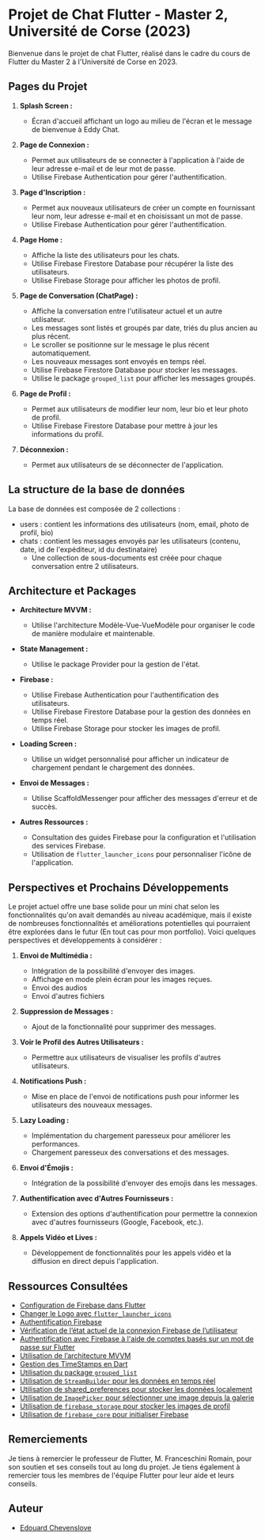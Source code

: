 # Projet de Chat Flutter - Master 2, Université de Corse (2023)

Bienvenue dans le projet de chat Flutter, réalisé dans le cadre du cours de Flutter du Master 2 à l'Université de Corse en 2023.

## Pages du Projet

1. **Splash Screen :**
    - Écran d'accueil affichant un logo au milieu de l'écran et le message de bienvenue à Eddy Chat.

2. **Page de Connexion :**
    - Permet aux utilisateurs de se connecter à l'application à l'aide de leur adresse e-mail et de leur mot de passe.
    - Utilise Firebase Authentication pour gérer l'authentification.

3. **Page d'Inscription :**
    - Permet aux nouveaux utilisateurs de créer un compte en fournissant leur nom, leur adresse e-mail et en choisissant un mot de passe.
    - Utilise Firebase Authentication pour gérer l'authentification.

4. **Page Home :**
    - Affiche la liste des utilisateurs pour les chats.
    - Utilise Firebase Firestore Database pour récupérer la liste des utilisateurs.
    - Utilise Firebase Storage pour afficher les photos de profil.

5. **Page de Conversation (ChatPage) :**
    - Affiche la conversation entre l'utilisateur actuel et un autre utilisateur.
    - Les messages sont listés et groupés par date, triés du plus ancien au plus récent.
    - Le scroller se positionne sur le message le plus récent automatiquement.
    - Les nouveaux messages sont envoyés en temps réel.
    - Utilise Firebase Firestore Database pour stocker les messages.
    - Utilise le package `grouped_list` pour afficher les messages groupés.

6. **Page de Profil :**
    - Permet aux utilisateurs de modifier leur nom, leur bio et leur photo de profil.
    - Utilise Firebase Firestore Database pour mettre à jour les informations du profil.

7. **Déconnexion :**
    - Permet aux utilisateurs de se déconnecter de l'application.

## La structure de la base de données


La base de données est composée de 2 collections :
- users : contient les informations des utilisateurs (nom, email, photo de profil, bio)
- chats : contient les messages envoyés par les utilisateurs (contenu, date, id de l'expéditeur, id du destinataire)
    - Une collection de sous-documents est créée pour chaque conversation entre 2 utilisateurs.


## Architecture et Packages

- **Architecture MVVM :**
    - Utilise l'architecture Modèle-Vue-VueModèle pour organiser le code de manière modulaire et maintenable.

- **State Management :**
    - Utilise le package Provider pour la gestion de l'état.

- **Firebase :**
    - Utilise Firebase Authentication pour l'authentification des utilisateurs.
    - Utilise Firebase Firestore Database pour la gestion des données en temps réel.
    - Utilise Firebase Storage pour stocker les images de profil.
- **Loading Screen :**
    - Utilise un widget personnalisé pour afficher un indicateur de chargement pendant le chargement des données.

- **Envoi de Messages :**
    - Utilise ScaffoldMessenger pour afficher des messages d'erreur et de succès.


- **Autres Ressources :**
    - Consultation des guides Firebase pour la configuration et l'utilisation des services Firebase.
    - Utilisation de `flutter_launcher_icons` pour personnaliser l'icône de l'application.

## Perspectives et Prochains Développements

Le projet actuel offre une base solide pour un mini chat selon les fonctionnalités qu'on avait demandés au niveau académique, mais il existe de nombreuses fonctionnalités et améliorations potentielles qui pourraient être explorées dans le futur (En tout cas pour mon portfolio). Voici quelques perspectives et développements à considérer :

1. **Envoi de Multimédia :**
    - Intégration de la possibilité d'envoyer des images.
    - Affichage en mode plein écran pour les images reçues.
    - Envoi des audios
    - Envoi d'autres fichiers

2. **Suppression de Messages :**
    - Ajout de la fonctionnalité pour supprimer des messages.

3. **Voir le Profil des Autres Utilisateurs :**
    - Permettre aux utilisateurs de visualiser les profils d'autres utilisateurs.

4. **Notifications Push :**
    - Mise en place de l'envoi de notifications push pour informer les utilisateurs des nouveaux messages.

5. **Lazy Loading :**
    - Implémentation du chargement paresseux pour améliorer les performances.
    - Chargement paresseux des conversations et des messages.

6. **Envoi d'Émojis :**
    - Intégration de la possibilité d'envoyer des emojis dans les messages.

7. **Authentification avec d'Autres Fournisseurs :**
    - Extension des options d'authentification pour permettre la connexion avec d'autres fournisseurs (Google, Facebook, etc.).

8. **Appels Vidéo et Lives :**
    - Développement de fonctionnalités pour les appels vidéo et la diffusion en direct depuis l'application.


## Ressources Consultées

- [Configuration de Firebase dans Flutter](https://firebase.google.com/docs/flutter/setup?platform=android&hl=fr)
- [Changer le Logo avec `flutter_launcher_icons`](https://pub.dev/packages/flutter_launcher_icons)
- [Authentification Firebase](https://firebase.google.com/docs/auth/flutter/start?hl=fr)
- [Vérification de l’état actuel de la connexion Firebase de l’utilisateur](https://firebase.google.com/docs/auth/flutter/start?hl=fr)
- [Authentification avec Firebase à l'aide de comptes basés sur un mot de passe sur Flutter](https://firebase.google.com/docs/auth/flutter/password-auth?hl=fr)
- [Utilisation de l’architecture MVVM](https://medium.com/blocship/mvvm-in-flutter-a-beginners-guide-c5ce67462b85)
- [Gestion des TimeStamps en Dart](https://www.fluttercampus.com/guide/208/get-timestamp-dart/)
- [Utilisation du package `grouped_list`](https://pub.dev/packages/grouped_list)
- [Utilisation de `StreamBuilder` pour les données en temps réel](https://api.flutter.dev/flutter/widgets/StreamBuilder-class.html?gclid=CjwKCAiAnL-sBhBnEiwAJRGignsItjcrN8njSjovDFqr5263orVZd4E5HLYbR0ohAZwCQ5Ikc0jq6BoC6HsQAvD_BwE&gclsrc=aw.ds)
- [Utilisation de shared_preferences pour stocker les données localement](https://pub.dev/packages/shared_preferences)
- [Utilisation de `ImagePicker` pour sélectionner une image depuis la galerie](https://pub.dev/packages/image_picker)
- [Utilisation de `firebase_storage` pour stocker les images de profil](https://pub.dev/packages/firebase_storage)
- [Utilisation de `firebase_core` pour initialiser Firebase](https://pub.dev/packages/firebase_core)


## Remerciements

Je tiens à remercier le professeur de Flutter, M. Franceschini Romain, pour son soutien et ses conseils tout au long du projet. Je tiens également à remercier tous les membres de l'équipe Flutter pour leur aide et leurs conseils.

## Auteur

- [Edouard Chevenslove](https://www.linkedin.com/in/chevenslove-edouard-14313b13b/)